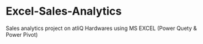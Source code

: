 # Excel-Sales-Analytics
Sales analytics project on atliQ Hardwares using MS EXCEL (Power Quety &amp; Power Pivot)
